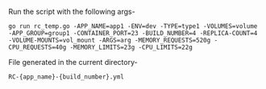 Run the script with the following args-

`go run rc_temp.go -APP_NAME=app1 -ENV=dev -TYPE=type1 -VOLUMES=volume -APP_GROUP=group1 -CONTAINER_PORT=23 -BUILD_NUMBER=4 -REPLICA-COUNT=4 -VOLUME-MOUNTS=vol_mount -ARGS=arg -MEMORY_REQUESTS=520g -CPU_REQUESTS=40g -MEMORY_LIMITS=23g -CPU_LIMITS=22g`


File generated in the current directory-

`RC-{app_name}-{build_number}.yml`